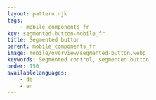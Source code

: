 ```yaml
---
layout: pattern.njk
tags: 
    - mobile_components_fr
key: segmented-button-mobile_fr
title: Segmented button
parent: mobile_components_fr
image: mobile/overview/segmented-button.webp
keywords: Segmented control, segmented button
order: 150
availablelanguages: 
    - de
    - en
---
```



